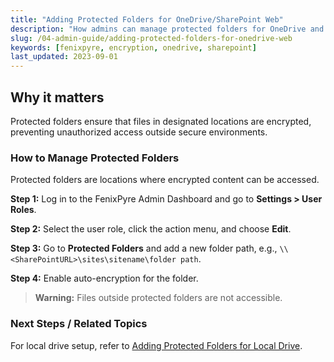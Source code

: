 ```yaml
---
title: "Adding Protected Folders for OneDrive/SharePoint Web"
description: "How admins can manage protected folders for OneDrive and SharePoint in the FenixPyre Admin Dashboard."
slug: /04-admin-guide/adding-protected-folders-for-onedrive-web
keywords: [fenixpyre, encryption, onedrive, sharepoint]
last_updated: 2023-09-01
---
```


## Why it matters
Protected folders ensure that files in designated locations are encrypted, preventing unauthorized access outside secure environments.

### How to Manage Protected Folders
Protected folders are locations where encrypted content can be accessed.

**Step 1:** Log in to the FenixPyre Admin Dashboard and go to **Settings > User Roles**.

**Step 2:** Select the user role, click the action menu, and choose **Edit**.

**Step 3:** Go to **Protected Folders** and add a new folder path, e.g., `\\<SharePointURL>\sites\sitename\folder path`.

**Step 4:** Enable auto-encryption for the folder.

> **Warning:** Files outside protected folders are not accessible.

### Next Steps / Related Topics
For local drive setup, refer to [Adding Protected Folders for Local Drive](/docs-v4/04-admin-guide/adding-protected-folders-local.md).
